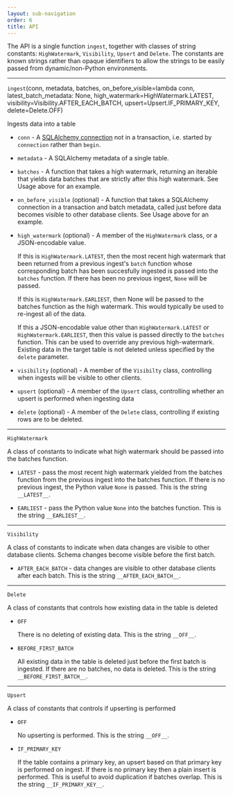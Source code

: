 ```yaml
---
layout: sub-navigation
order: 6
title: API
---
```



The API is a single function `ingest`, together with classes of string constants: `HighWatermark`, `Visibility`, `Upsert` and `Delete`. The constants are known strings rather than opaque identifiers to allow the strings to be easily passed from dynamic/non-Python environments.

---

`ingest`(conn, metadata, batches, on_before_visible=lambda conn, latest_batch_metadata: None, high_watermark=HighWatermark.LATEST, visibility=Visibility.AFTER_EACH_BATCH, upsert=Upsert.IF_PRIMARY_KEY, delete=Delete.OFF)

Ingests data into a table

- `conn` - A [SQLAlchemy connection](https://docs.sqlalchemy.org/en/20/core/connections.html#sqlalchemy.engine.Connection) not in a transaction, i.e. started by `connection` rather than `begin`.

- `metadata` - A SQLAlchemy metadata of a single table.

- `batches` - A function that takes a high watermark, returning an iterable that yields data batches that are strictly after this high watermark. See Usage above for an example.

- `on_before_visible` (optional) - A function that takes a SQLAlchemy connection in a transaction and batch metadata, called just before data becomes visible to other database clients. See Usage above for an example.

- `high_watermark` (optional) - A member of the `HighWatermark` class, or a JSON-encodable value.

    If this is `HighWatermark.LATEST`, then the most recent high watermark that been returned from a previous ingest's `batch` function whose corresponding batch has been succesfully ingested is passed into the `batches` function. If there has been no previous ingest, `None` will be passed.

    If this is `HighWatermark.EARLIEST`, then None will be passed to the batches function as the high watermark. This would typically be used to re-ingest all of the data.

    If this a JSON-encodable value other than `HighWatermark.LATEST` or `HighWatermark.EARLIEST`, then this value is passed directly to the `batches` function. This can be used to override any previous high-watermark. Existing data in the target table is not deleted unless specified by the `delete` parameter.

- `visibility` (optional) - A member of the `Visibilty` class, controlling when ingests will be visible to other clients.

- `upsert` (optional) - A member of the `Upsert` class, controlling whether an upsert is performed when ingesting data

- `delete` (optional) - A member of the `Delete` class, controlling if existing rows are to be deleted.

---

`HighWatermark`

A class of constants to indicate what high watermark should be passed into the batches function.

- `LATEST` - pass the most recent high watermark yielded from the batches function from the previous ingest into the batches function. If there is no previous ingest, the Python value `None` is passed. This is the string `__LATEST__`.

- `EARLIEST` - pass the Python value `None` into the batches function. This is the string `__EARLIEST__`.

---

`Visibility`

A class of constants to indicate when data changes are visible to other database clients. Schema changes become visible before the first batch.

- `AFTER_EACH_BATCH` - data changes are visible to other database clients after each batch. This is the string `__AFTER_EACH_BATCH__`.

---

`Delete`

A class of constants that controls how existing data in the table is deleted

- `OFF`

   There is no deleting of existing data. This is the string `__OFF__`.

- `BEFORE_FIRST_BATCH`

   All existing data in the table is deleted just before the first batch is ingested. If there are no batches, no data is deleted. This is the string `__BEFORE_FIRST_BATCH__`.

---

`Upsert`

A class of constants that controls if upserting is performed

- `OFF`

   No upserting is performed. This is the string `__OFF__`.

- `IF_PRIMARY_KEY`

   If the table contains a primary key, an upsert based on that primary key is performed on ingest. If there is no primary key then a plain insert is performed. This is useful to avoid duplication if batches overlap. This is the string `__IF_PRIMARY_KEY__`.

